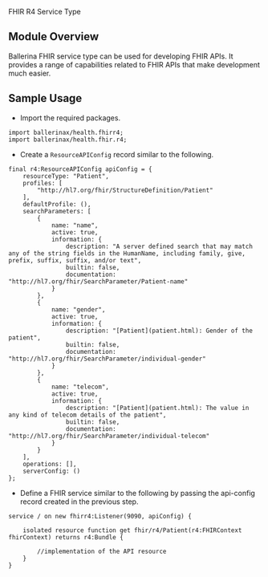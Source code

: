 FHIR R4 Service Type

## Module Overview

Ballerina FHIR service type can be used for developing FHIR APIs. It provides a range of capabilities related to FHIR APIs that make development much easier.

## Sample Usage

* Import the required packages.

```ballerina
import ballerinax/health.fhirr4; 
import ballerinax/health.fhir.r4; 
```

* Create a `ResourceAPIConfig` record similar to the following.

```ballerina
final r4:ResourceAPIConfig apiConfig = {
    resourceType: "Patient",
    profiles: [
        "http://hl7.org/fhir/StructureDefinition/Patient"
    ],
    defaultProfile: (),
    searchParameters: [
        {
            name: "name",
            active: true,
            information: {
                description: "A server defined search that may match any of the string fields in the HumanName, including family, give, prefix, suffix, suffix, and/or text",
                builtin: false,
                documentation: "http://hl7.org/fhir/SearchParameter/Patient-name"
            }
        },
        {
            name: "gender",
            active: true,
            information: {
                description: "[Patient](patient.html): Gender of the patient",
                builtin: false,
                documentation: "http://hl7.org/fhir/SearchParameter/individual-gender"
            }
        },
        {
            name: "telecom",
            active: true,
            information: {
                description: "[Patient](patient.html): The value in any kind of telecom details of the patient",
                builtin: false,
                documentation: "http://hl7.org/fhir/SearchParameter/individual-telecom"
            }
        }
    ],
    operations: [],
    serverConfig: ()
};
```

* Define a FHIR service similar to the following by passing the api-config record created in the previous step.

```ballerina
service / on new fhirr4:Listener(9090, apiConfig) {

    isolated resource function get fhir/r4/Patient(r4:FHIRContext fhirContext) returns r4:Bundle {

        //implementation of the API resource
    }
}
```
